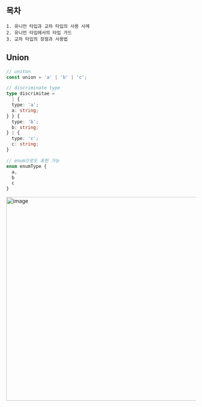## 목차
~~~
1. 유니언 타입과 교차 타입의 사용 사례
2. 유니언 타입에서의 타입 가드
3. 교차 타입의 장점과 사용법
~~~

## Union
~~~ typescript
// uniton
const union = 'a' | 'b' | 'c';

// discriminate type
type discrimitae =
  | {
  type: 'a';
  a: string;
} } {
  type: 'b';
  b: string;
} | {
  type: 'c';
  c: string;
}

// enum으로도 표현 가능
enum enumType {
  a,
  b
  c
}
~~~
<img width="540" alt="image" src="https://github.com/KoGaYoung/TS-study/assets/36693355/a3095454-ec39-4c34-be69-e1f76d866370">
